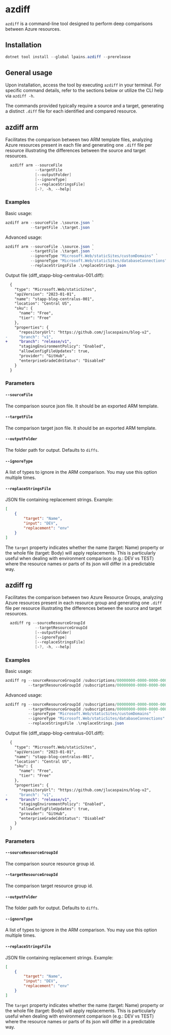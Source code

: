 # azdiff
`azdiff` is a command-line tool designed to perform deep comparisons between Azure resources.

## Installation
```powershell
dotnet tool install --global lpains.azdiff --prerelease
```

## General usage
Upon installation, access the tool by executing `azdiff` in your terminal. For specific command details, refer to the sections below or utilize the CLI help via `azdiff -h`.

The commands provided typically require a source and a target, generating a distinct `.diff` file for each identified and compared resource.

## azdiff arm
Facilitates the comparison between two ARM template files, analyzing Azure resources present in each file and generating one `.diff` file per resource illustrating the differences between the source and target resources.

```powershell
  azdiff arm --sourceFile
             --targetFile
             [--outputFolder]
             [--ignoreType]
             [--replaceStringsFile]
             [-?, -h, --help]
```

### Examples
Basic usage:
```powershell
azdiff arm --sourceFile .\source.json `
           --targetFile .\target.json
```

Advanced usage:
```powershell
azdiff arm --sourceFile .\source.json `
           --targetFile .\target.json `
           --ignoreType "Microsoft.Web/staticSites/customDomains" `
           --ignoreType "Microsoft.Web/staticSites/databaseConnections" `
           --replaceStringsFile .\replaceStrings.json
```

Output file (diff_stapp-blog-centralus-001.diff):
```diff
  {
    "type": "Microsoft.Web/staticSites",
    "apiVersion": "2023-01-01",
    "name": "stapp-blog-centralus-001",
    "location": "Central US",
    "sku": {
      "name": "Free",
      "tier": "Free"
    },
    "properties": {
      "repositoryUrl": "https://github.com/jlucaspains/blog-v2",
-     "branch": "v1",
+     "branch": "release/v1",
      "stagingEnvironmentPolicy": "Enabled",
      "allowConfigFileUpdates": true,
      "provider": "GitHub",
      "enterpriseGradeCdnStatus": "Disabled"
    }
  }

```

### Parameters
#### `--sourceFile`

The comparison source json file. It should be an exported ARM template.

#### `--targetFile`

The comparison target json file. It should be an exported ARM template.

#### `--outputFolder`

The folder path for output. Defaults to `diffs`.

#### `--ignoreType`

A list of types to ignore in the ARM comparison. You may use this option multiple times.

#### `--replaceStringsFile`

JSON file containing replacement strings. Example:

```json
[
    {
        "target": "Name",
        "input": "DEV",
        "replacement": "env"
    }
]
```

The `target` property indicates whether the name (target: Name) property or the whole file (target: Body) will apply replacements. This is particularly useful when dealing with environment comparison (e.g.: DEV vs TEST) where the resource names or parts of its json will differ in a predictable way.

## azdiff rg
Facilitates the comparison between two Azure Resource Groups, analyzing Azure resources present in each resource group and generating one `.diff` file per resource illustrating the differences between the source and target resources.

```powershell
  azdiff rg --sourceResourceGroupId
             --targetResourceGroupId
             [--outputFolder]
             [--ignoreType]
             [--replaceStringsFile]
             [-?, -h, --help]
```

### Examples
Basic usage:
```powershell
azdiff rg --sourceResourceGroupId /subscriptions/00000000-0000-0000-0000-000000000000/resourceGroups/rg-dev-001 `
          --targetResourceGroupId /subscriptions/00000000-0000-0000-0000-000000000000/resourceGroups/rg-test-001
```

Advanced usage:
```powershell
azdiff rg --sourceResourceGroupId /subscriptions/00000000-0000-0000-0000-000000000000/resourceGroups/rg-dev-001 `
          --targetResourceGroupId /subscriptions/00000000-0000-0000-0000-000000000000/resourceGroups/rg-test-001 `
          --ignoreType "Microsoft.Web/staticSites/customDomains" `
          --ignoreType "Microsoft.Web/staticSites/databaseConnections" `
          --replaceStringsFile .\replaceStrings.json
```

Output file (diff_stapp-blog-centralus-001.diff):
```diff
  {
    "type": "Microsoft.Web/staticSites",
    "apiVersion": "2023-01-01",
    "name": "stapp-blog-centralus-001",
    "location": "Central US",
    "sku": {
      "name": "Free",
      "tier": "Free"
    },
    "properties": {
      "repositoryUrl": "https://github.com/jlucaspains/blog-v2",
-     "branch": "v1",
+     "branch": "release/v1",
      "stagingEnvironmentPolicy": "Enabled",
      "allowConfigFileUpdates": true,
      "provider": "GitHub",
      "enterpriseGradeCdnStatus": "Disabled"
    }
  }

```

### Parameters
#### `--sourceResourceGroupId`

The comparison source resource group id.

#### `--targetResourceGroupId`

The comparison target resource group id.

#### `--outputFolder`

The folder path for output. Defaults to `diffs`.

#### `--ignoreType`

A list of types to ignore in the ARM comparison. You may use this option multiple times.

#### `--replaceStringsFile`

JSON file containing replacement strings. Example:

```json
[
    {
        "target": "Name",
        "input": "DEV",
        "replacement": "env"
    }
]
```

The `target` property indicates whether the name (target: Name) property or the whole file (target: Body) will apply replacements. This is particularly useful when dealing with environment comparison (e.g.: DEV vs TEST) where the resource names or parts of its json will differ in a predictable way.